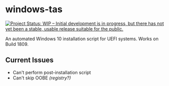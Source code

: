 # windows-tas
[![Project Status: WIP – Initial development is in progress, but there has not yet been a stable, usable release suitable for the public.](https://www.repostatus.org/badges/latest/wip.svg)](https://www.repostatus.org/#wip)

An automated Windows 10 installation script for UEFI systems. Works on Build 1809.

## Current Issues

* Can't perform post-installation script
* Can't skip OOBE *(registry?)*
